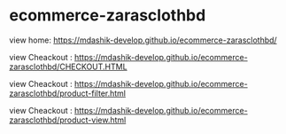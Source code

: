# ecommerce-zarasclothbd

view home:  https://mdashik-develop.github.io/ecommerce-zarasclothbd/

view Cheackout :  https://mdashik-develop.github.io/ecommerce-zarasclothbd/CHECKOUT.HTML

view Cheackout :  https://mdashik-develop.github.io/ecommerce-zarasclothbd/product-filter.html

view Cheackout :  https://mdashik-develop.github.io/ecommerce-zarasclothbd/product-view.html
